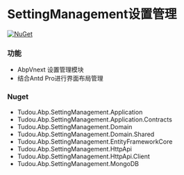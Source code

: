 # SettingManagement设置管理
[![NuGet](https://img.shields.io/nuget/v/Tudou.Abp.Account.Application.svg?style=flat-square)](https://www.nuget.org/packages/Tudou.Abp.Account.Application)

### 功能

- AbpVnext 设置管理模块
- 结合Antd Pro进行界面布局管理

### Nuget

- Tudou.Abp.SettingManagement.Application
- Tudou.Abp.SettingManagement.Application.Contracts
- Tudou.Abp.SettingManagement.Domain
- Tudou.Abp.SettingManagement.Domain.Shared
- Tudou.Abp.SettingManagement.EntityFrameworkCore
- Tudou.Abp.SettingManagement.HttpApi
- Tudou.Abp.SettingManagement.HttpApi.Client
- Tudou.Abp.SettingManagement.MongoDB  